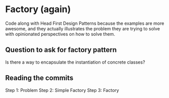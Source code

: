 # Factory (again) 

Code along with Head First Design Patterns because the examples are more awesome, and they actually illustrates the problem they are trying to solve with opinionated perspectives on how to solve them.

## Question to ask for factory pattern
Is there a way to encapsulate the instantiation of concrete classes?

## Reading the commits
Step 1: Problem
Step 2: Simple Factory
Step 3: Factory
